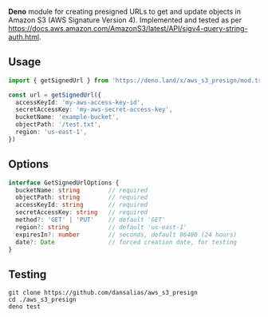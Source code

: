 __Deno__ module for creating presigned URLs to get and update objects in Amazon
S3 (AWS Signature Version 4). Implemented and tested as per
https://docs.aws.amazon.com/AmazonS3/latest/API/sigv4-query-string-auth.html.

## Usage
```ts
import { getSignedUrl } from 'https://deno.land/x/aws_s3_presign/mod.ts'

const url = getSignedUrl({
  accessKeyId: 'my-aws-access-key-id',
  secretAccessKey: 'my-aws-secret-access-key',
  bucketName: 'example-bucket',
  objectPath: '/test.txt',
  region: 'us-east-1',
})
```

## Options
```ts
interface GetSignedUrlOptions {
  bucketName: string        // required
  objectPath: string        // required
  accessKeyId: string       // required
  secretAccessKey: string   // required
  method?: 'GET' | 'PUT'    // default 'GET'
  region?: string           // default 'us-east-1'
  expiresIn?: number        // seconds, default 86400 (24 hours)
  date?: Date               // forced creation date, for testing
}
```

## Testing
```
git clone https://github.com/dansalias/aws_s3_presign
cd ./aws_s3_presign
deno test
```
